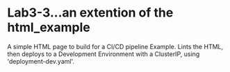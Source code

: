 # Lab3-3...an extention of the html_example
A simple HTML page to build for a CI/CD pipeline Example.  Lints the HTML, then deploys to a Development Environment with a ClusterIP, using 'deployment-dev.yaml'.  

